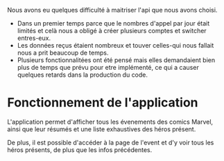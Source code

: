 

Nous avons eu quelques difficulté à maitriser l'api que nous avons choisi. 
* Dans un premier temps parce que le nombres d'appel par jour était limités et celà nous a obligé à créer plusieurs comptes et switcher entres-eux.
* Les données reçus étaient nombreux et touver celles-qui nous fallait nous a prit beaucoup de temps.
* Plusieurs fonctionnalitées ont été pensé mais elles demandaient bien plus de temps que prévu pour etre implémenté, ce qui a causer quelques retards dans la production du code.

# Fonctionnement de l'application

L'application permet d'afficher tous les évenements des comics Marvel, ainsi que leur résumés et une liste exhaustives des héros présent.

De plus, il est possible d'accéder à la page de l'event et d'y voir tous les héros présents, de plus que les infos précédentes. 
